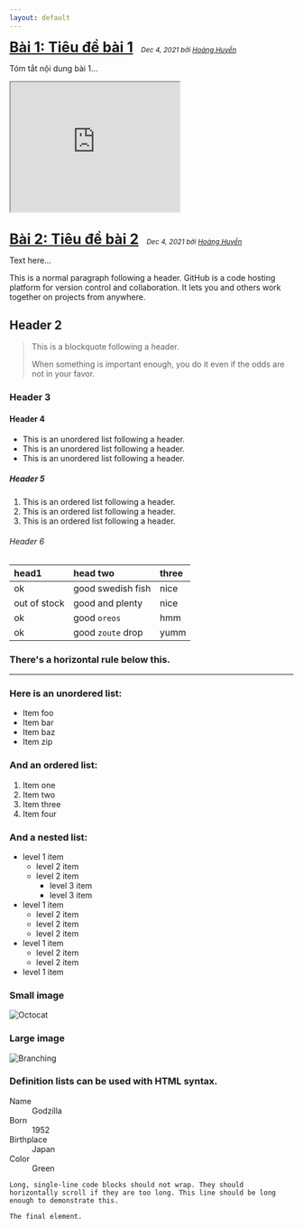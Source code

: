 ```yaml
---
layout: default
---
```


<!-- Text can be **bold**, _italic_, or ~~strikethrough~~. -->

<!-- [Link to another page](./another-page.html). -->

<!-- There should be whitespace between paragraphs. -->

<!-- There should be whitespace between paragraphs. We recommend including a README, or a file with information about your project. -->

<!-- # [Bài 1](./posts/post_001.html)
---
<small>- _Dec 4, 2021 by <a href="https://www.facebook.com/hoang.huyen.332" target="_blank">Hoàng Huyền</a>_</small> -->


<span style="font-size: 25px;"><b>[Bài 1: Tiêu đề bài 1](./posts/post_001.html)</b></span>
<span style="font-size: 12px;">&nbsp;&nbsp; _Dec 4, 2021 bởi <a href="https://www.facebook.com/hoang.huyen.332" target="_blank">Hoàng Huyền</a>_</span>
<!-- <hr> -->

Tóm tắt nội dung bài 1...
<iframe width="300" height="230"
  src="https://www.youtube.com/embed/hxmUjXXTmpU">
</iframe>
<br/><br/>

<!-- # Bài 2
---
<small>- _Dec 4, 2021 by <a href="https://www.facebook.com/hoang.huyen.332" target="_blank">Hoàng Huyền</a>_</small> -->
<span style="font-size: 25px;"><b>[Bài 2: Tiêu đề bài 2](./posts/post_002.html)</b></span>
<span style="font-size: 12px;">&nbsp;&nbsp; _Dec 4, 2021 bởi <a href="https://www.facebook.com/hoang.huyen.332" target="_blank">Hoàng Huyền</a>_</span>
<!-- <hr> -->

Text here...

This is a normal paragraph following a header. GitHub is a code hosting platform for version control and collaboration. It lets you and others work together on projects from anywhere.

## Header 2

> This is a blockquote following a header.
>
> When something is important enough, you do it even if the odds are not in your favor.

### Header 3

<!-- ```js
// Javascript code with syntax highlighting.
var fun = function lang(l) {
  dateformat.i18n = require('./lang/' + l)
  return true;
}
``` -->

<!-- ```ruby
# Ruby code with syntax highlighting
GitHubPages::Dependencies.gems.each do |gem, version|
  s.add_dependency(gem, "= #{version}")
end
``` -->

#### Header 4

*   This is an unordered list following a header.
*   This is an unordered list following a header.
*   This is an unordered list following a header.

##### Header 5

1.  This is an ordered list following a header.
2.  This is an ordered list following a header.
3.  This is an ordered list following a header.

###### Header 6

| head1        | head two          | three |
|:-------------|:------------------|:------|
| ok           | good swedish fish | nice  |
| out of stock | good and plenty   | nice  |
| ok           | good `oreos`      | hmm   |
| ok           | good `zoute` drop | yumm  |

### There's a horizontal rule below this.

* * *

### Here is an unordered list:

*   Item foo
*   Item bar
*   Item baz
*   Item zip

### And an ordered list:

1.  Item one
1.  Item two
1.  Item three
1.  Item four

### And a nested list:

- level 1 item
  - level 2 item
  - level 2 item
    - level 3 item
    - level 3 item
- level 1 item
  - level 2 item
  - level 2 item
  - level 2 item
- level 1 item
  - level 2 item
  - level 2 item
- level 1 item

### Small image

![Octocat](https://github.githubassets.com/images/icons/emoji/octocat.png)

### Large image

![Branching](https://docs.github.com/assets/images/help/repository/branching.png)


### Definition lists can be used with HTML syntax.

<dl>
<dt>Name</dt>
<dd>Godzilla</dd>
<dt>Born</dt>
<dd>1952</dd>
<dt>Birthplace</dt>
<dd>Japan</dd>
<dt>Color</dt>
<dd>Green</dd>
</dl>

```
Long, single-line code blocks should not wrap. They should horizontally scroll if they are too long. This line should be long enough to demonstrate this.
```

```
The final element.
```
